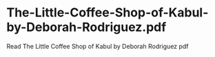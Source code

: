 # The-Little-Coffee-Shop-of-Kabul-by-Deborah-Rodriguez.pdf
Read The Little Coffee Shop of Kabul by Deborah Rodriguez pdf
